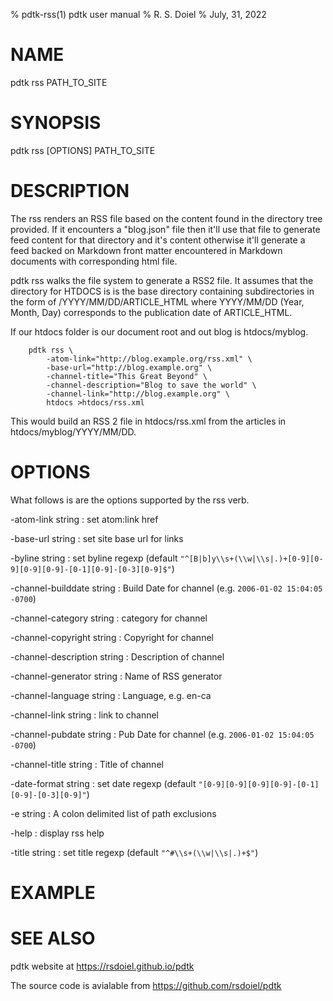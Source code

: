 % pdtk-rss(1) pdtk user manual
% R. S. Doiel
% July, 31, 2022

# NAME

pdtk rss PATH_TO_SITE

# SYNOPSIS

pdtk rss [OPTIONS] PATH_TO_SITE 

# DESCRIPTION

The rss renders an RSS file based on the content found in the
directory tree provided. If it encounters a "blog.json" file then
it'll use that file to generate feed content for that directory
and it's content otherwise it'll generate a feed backed on Markdown
front matter encountered in Markdown documents with corresponding
html file.

pdtk rss walks the file system to generate a RSS2 file. It assumes 
that the directory for HTDOCS is is the base directory containing 
subdirectories in the form of /YYYY/MM/DD/ARTICLE_HTML where 
YYYY/MM/DD (Year, Month, Day) corresponds to the publication date 
of ARTICLE_HTML.

If our htdocs folder is our document root and out blog is
htdocs/myblog.

```shell
    pdtk rss \
        -atom-link="http://blog.example.org/rss.xml" \
        -base-url="http://blog.example.org" \
        -channel-title="This Great Beyond" \
        -channel-description="Blog to save the world" \
        -channel-link="http://blog.example.org" \
        htdocs >htdocs/rss.xml
```

This would build an RSS 2 file in htdocs/rss.xml from the
articles in htdocs/myblog/YYYY/MM/DD.

# OPTIONS

What follows is are the options supported by the rss verb.

-atom-link string
: set atom:link href

-base-url string
: set site base url for links

-byline string
: set byline regexp (default `"^[B|b]y\\s+(\\w|\\s|.)+[0-9][0-9][0-9][0-9]-[0-1][0-9]-[0-3][0-9]$"`)

-channel-builddate string
: Build Date for channel (e.g. `2006-01-02 15:04:05 -0700`)

-channel-category string
: category for channel

-channel-copyright string
: Copyright for channel

-channel-description string
: Description of channel

-channel-generator string
: Name of RSS generator

-channel-language string
: Language, e.g. en-ca

-channel-link string
: link to channel

-channel-pubdate string
: Pub Date for channel (e.g. `2006-01-02 15:04:05 -0700`)

-channel-title string
: Title of channel

-date-format string
: set date regexp (default `"[0-9][0-9][0-9][0-9]-[0-1][0-9]-[0-3][0-9]"`)

-e string
: A colon delimited list of path exclusions

-help
: display rss help

-title string
: set title regexp (default `"^#\\s+(\\w|\\s|.)+$"`)


# EXAMPLE

# SEE ALSO

pdtk website at https://rsdoiel.github.io/pdtk

The source code is avialable from https://github.com/rsdoiel/pdtk



